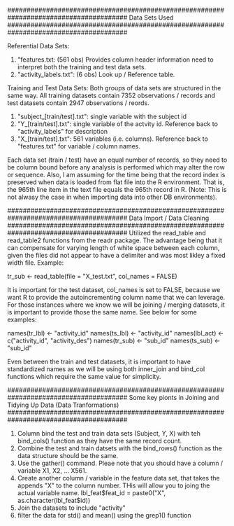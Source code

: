 #######################################################################################
Data Sets Used
#######################################################################################

Referential Data Sets:
1) "features.txt: (561 obs) Provides column header information need to interpret both the training and test data sets.
2) "activity_labels.txt": (6 obs) Look up / Reference table.  

Training and Test Data Sets:
Both groups of data sets are structured in the same way. All training datasets contain 7352 observations / records and test datasets contain 2947 observations / reords.
1) "subject_[train/test].txt": single variable with the subject id
2) "Y_[train/test].txt": single variable of the actvity id. Reference back to "activity_labels" for description
3) "X_[train/test].txt": 561 variables (i.e. columns). Reference back to "features.txt" for variable / column names.

Each data set (train / test) have an equal number of records, so they need to be column bound before any analysis is performed which may alter the row or sequence. Also, I am assuming for the time being that the record index is preserved when data is loaded from flat file into the R environment. That is, the 965th line item in the text file equals the 965th record in R. (Note: This is not alwasy the case in when importing data into other DB environments).

#######################################################################################
Data Import / Data Cleaning
#######################################################################################
Utilized the read_table and read_table2 functions from the readr package. The advantage being that it can compensate for varying length of white space between each column, given the files did not appear to have a delimiter and was most likley a fixed width file. Example:

tr_sub <- read_table(file = "X_test.txt", col_names = FALSE)

It is important for the test dataset, col_names is set to FALSE, because we want R to provide the autoincrementing column name that we can leverage. For those instances where we know we will be joining / merging datasets, it is important to provide those the same name. See below for some examples:

names(tr_lbl) <- "activity_id"
names(ts_lbl) <- "activity_id"
names(lbl_act) <- c("activity_id", "activity_des")
names(tr_sub) <- "sub_id"
names(ts_sub) <- "sub_id"

Even between the train and test datasets, it is important to have standardized names as we will be using both inner_join and  bind_col functions which require the same value for simplicity.

#######################################################################################
Some key pionts in Joining and Tidying Up Data (Data Tranformations)
#######################################################################################
1) Column bind the test and train data sets (Subject, Y, X) with teh bind_cols() function as they have the same record count.
2) Combine the test and train datsets with the bind_rows() function as the data structure should be the same.
3) Use the gather() command. Pleae note that you should have a column / variable X1, X2, ... X561. 
4) Create another column / variable in the feature data set, that takes the appends "X" to the column number. THis will allow you to joing the actual variable name.
lbl_feat$feat_id = paste0("X", as.character(lbl_feat$id))
5) Join the datasets to include "activity"
6) filter the data for std() and mean() using the grep1() function







